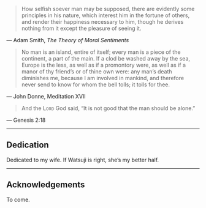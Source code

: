 <div class="frontquote threeinch">
<blockquote><p>How selfish soever man may be supposed, there are evidently some principles in his nature, which interest him in the fortune of others, and render their happiness necessary to him, though he derives nothing from it except the pleasure of seeing it.</p></blockquote>

<p>&mdash; Adam Smith, <em>The Theory of Moral Sentiments</em></p>

<blockquote><p>No man is an island, entire of itself; every man is a piece of the continent, a part of the main. If a clod be washed away by the sea, Europe is the less, as well as if a promontory were, as well as if a manor of thy friend’s or of thine own were: any man’s death diminishes me, because I am involved in mankind, and therefore never send to know for whom the bell tolls; it tolls for thee.</p></blockquote>

<p>&mdash; John Donne, Meditation XVII</p>

<blockquote><p>And the <span class="smallcaps">Lord</span> God said, &ldquo;It is not good that the man should be alone.&rdquo;</p></blockquote>

<p>&mdash; Genesis 2:18</p>
</div>

- - - - -

<h2 class="roman">Dedication</h2>
<div class="frontquote fourinch">
<p>Dedicated to my wife. If Watsuji is right, she’s my better half.</p>
</div>

- - - -

<h2 class="roman">Acknowledgements</h2>

To come.